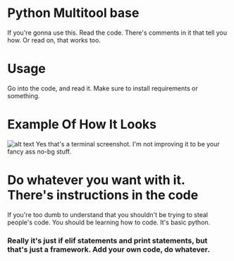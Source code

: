 # Python Multitool base

If you're gonna use this. Read the code. There's comments in it that tell you how. Or read on, that works too.

# Usage
Go into the code, and read it. Make sure to install requirements or something.

# Example Of How It Looks
![alt text](https://media.discordapp.net/attachments/698956117405073584/1075373020547399782/image.png)
Yes that's a terminal screenshot. I'm not improving it to be your fancy ass no-bg stuff.

# Do whatever you want with it. There's instructions in the code
If you're too dumb to understand that you shouldn't be trying to steal people's code. You should be learning how to code. It's basic python. 
### Really it's just if elif statements and print statements, but that's just a framework. Add your own code, do whatever.
